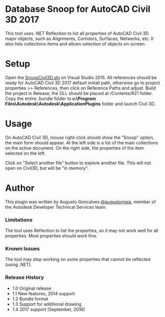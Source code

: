 # Database Snoop for AutoCAD Civil 3D 2017

This tool uses .NET Reflection to list all properties of AutoCAD Civil 3D major objects, such as Alignments, Corridors, Surfaces, Networks, etc. It also lists collections items and allows selection of objects on-screen.

# Setup

Open the [SnoopCivil3D.sln](Civil3DSnoopDB.bundle\Contents\Source\SnoopCivil3D\SnoopCivil3D.sln) on Visual Studio 2015. All references should be ready for AutoCAD Civil 3D 2017 default install path, otherwise go to project properties >> References, then click on Reference Paths and adjust. Build the project in Release, the DLL should be placed at /Contents/R21 folder. Copy the entire .bundle folder to <b>c:\Program Files\Autodesk\Autodesk\ApplicationPlugins</b> folder and launch Civil 3D.

# Usage

On AutoCAD Civil 3D, mouse right-click should show the "Snoop" option, the main form should appear. At the left side is a list of the main collections on the active document. On the right side, the properties of the item selected on the left.

Click on "Select another file" button to explore another file. This will not open on Civil3D, but will be "in memory".

# Author

This plugin was written by Augusto Goncalves [@augustomaia](http://www.twitter.com/augustomaia), member of the Autodesk Developer Technical Services team. 

### Limitations

The tool uses Reflection to list the properties, so it may not work well for all properties. Most properties should work fine.

### Known Issues

The tool may stop working on some properties that cannot be reflected (using .NET).

### Release History

- 1.0	Original release
- 1.1	New features, 2014 support
- 1.2	Bundle format
- 1.3 Support for additional drawing
- 1.4 2017 support (September, 2016)
